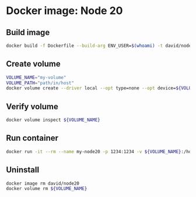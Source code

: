 # Docker image: Node 20

## Build image
```bash
docker build -f Dockerfile --build-arg ENV_USER=$(whoami) -t david/node20 .
```

## Create volume
```bash
VOLUME_NAME="my-volume"
VOLUME_PATH="path/in/host"
docker volume create --driver local --opt type=none --opt device=${VOLUME_PATH} --opt o=bind ${VOLUME_NAME}
```

## Verify volume
```bash
docker volume inspect ${VOLUME_NAME}
```

## Run container
```bash
docker run -it --rm --name my-node20 -p 1234:1234 -v ${VOLUME_NAME}:/home/$(whoami)/vol david/node20 /bin/sh
```

## Uninstall
```bash
docker image rm david/node20
docker volume rm ${VOLUME_NAME}
```